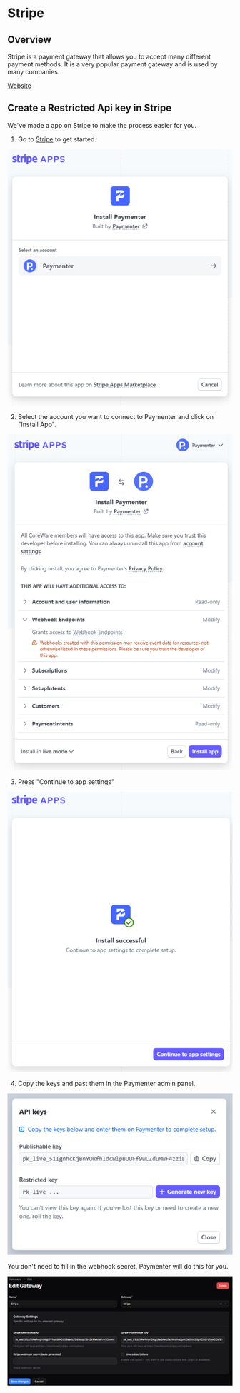 # Stripe

## Overview

Stripe is a payment gateway that allows you to accept many different payment methods. It is a very popular payment gateway and is used by many companies.

[Website](https://stripe.com)

## Create a Restricted Api key in Stripe

We've made a app on Stripe to make the process easier for you.

1. Go to [Stripe](https://marketplace.stripe.com/apps/install/link/org.paymenter.stripe) to get started.

![image](/assets/images/extensions/stripe/install1.png)

2. Select the account you want to connect to Paymenter and click on "Install App".

![image](/assets/images/extensions/stripe/install2.png)

3. Press "Continue to app settings"

![image](/assets/images/extensions/stripe/install3.png)

4. Copy the keys and past them in the Paymenter admin panel.

![image](/assets/images/extensions/stripe/install4.png)

You don't need to fill in the webhook secret, Paymenter will do this for you.

![image](/assets/images/extensions/stripe/install5.png)